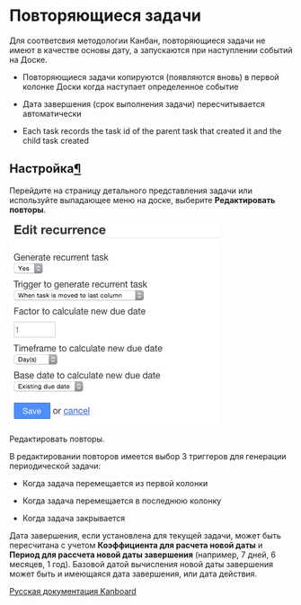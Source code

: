 Повторяющиеся задачи
====================



Для соответсвия методологии Канбан, повторяющиеся задачи не имеют в качестве основы дату, а запускаются при наступлении событий на Доске.



-   Повторяющиеся задачи копируются (появляются вновь) в первой колонке Доски когда наступает определенное событие



-   Дата завершения (срок выполнения задачи) пересчитывается автоматически



-   Each task records the task id of the parent task that created it and the child task created



Настройка[¶](#configuration "Ссылка на этот заголовок")
-------------------------------------------------------



Перейдите на страницу детального представления задачи или используйте выпадающее меню на доске, выберите **Редактировать повторы**.



![Recurring task](../screenshots/recurring-tasks.png)

Редактировать повторы.



В редактировании повторов имеется выбор 3 триггеров для генерации периодической задачи:



-   Когда задача перемещается из первой колонки



-   Когда задача перемещается в последнюю колонку



-   Когда задача закрывается



Дата завершения, если установлена для текущей задачи, может быть пересчитана с учетом **Коэффициента для расчета новой даты** и **Период для рассчета новой даты завершения** (например, 7 дней, 6 месяцев, 1 год). Базовой датой вычисления новой даты завершения может быть и имеющаяся дата завершения, или дата действия.




 



 



[Русская документация Kanboard](http://kanboard.ru/doc/)

